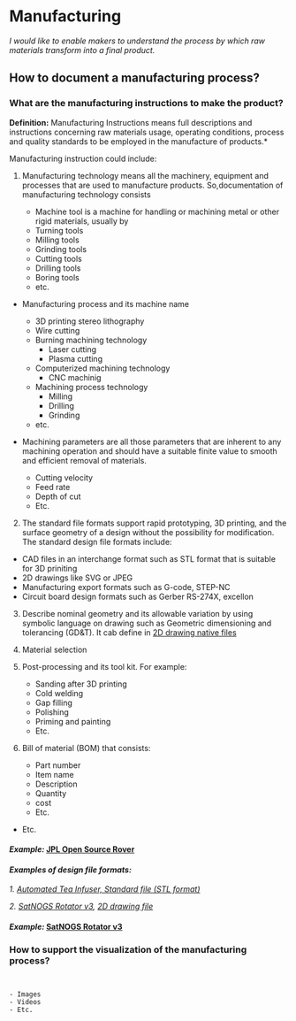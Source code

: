 # **Manufacturing**

*I would like to enable makers to understand the process by which raw materials transform into a final product.*

## **How to document a manufacturing process?**

### **What are the manufacturing instructions to make the product?**

**Definition:** Manufacturing Instructions means full descriptions and instructions concerning raw materials usage, operating conditions, process and quality standards to be employed in the manufacture of products.*


 Manufacturing instruction could include: 
 
1. Manufacturing technology means all the machinery, equipment and processes that are used to manufacture products. So,documentation of manufacturing technology consists

   - Machine tool is a machine for handling or machining metal or other rigid materials, usually by
    - Turning tools
    - Milling tools
    - Grinding tools
    - Cutting tools
    - Drilling tools
    - Boring tools
    - etc. 
  - Manufacturing process and its machine name  
     - 3D printing stereo lithography
     - Wire cutting
     - Burning machining technology 
       - Laser cutting
       - Plasma cutting
     - Computerized machining technology 
       - CNC machinig 
     - Machining process technology
       - Milling
       - Drilling
       - Grinding
     - etc.
   - Machining parameters are all those parameters that are inherent to any machining operation and should have a suitable finite value to smooth and efficient removal of materials.
   
     - Cutting velocity
     - Feed rate
     - Depth of cut
     - Etc.
   
2. The standard file formats support rapid prototyping, 3D printing, and the surface geometry of a design without the possibility for modification. The standard design file formats include:
 
  - CAD files in an interchange format such as STL format that is suitable for 3D priniting 
  - 2D drawings like SVG or JPEG
  - Manufacturing export formats such as G-code, STEP-NC
  - Circuit board design formats such as Gerber RS-274X, excellon 
    
3. Describe nominal geometry and its allowable variation by using symbolic language on drawing  such as Geometric dimensioning and tolerancing (GD&T). It cab define in [2D drawing native files](https://github.com/OPEN-NEXT/wp2.3_template/blob/main/Documentation/3.%20Design/Structural%20model/Mechanics/README.md#2-modelling-a-design-in-native-file-format)

4. Material selection
 
6. Post-processing and its tool kit. For example: 
    - Sanding after 3D printing
    - Cold welding
    - Gap filling
    - Polishing
    - Priming and painting
    - Etc.  
7. Bill of material (BOM) that consists:
   - Part number
   - Item name
   - Description
   - Quantity
   - cost
   - Etc.

- Etc. 




#### *Example:* [JPL Open Source Rover](https://github.com/nasa-jpl/open-source-rover/tree/master/mechanical/body_assembly#3-machiningfabrication) 

#### *Examples of design file formats:* 

*1. [Automated Tea Infuser, Standard file (STL format)](https://wikifactory.com/+fablabbratislava/automated-tea-infuser/contributions/3f2c490)*

*2. [SatNOGS Rotator v3](https://wiki.satnogs.org/SatNOGS_Rotator_v3#Specifications), [2D drawing file](https://wiki.satnogs.org/File:C1001.png)*
  
#### *Example:* [SatNOGS Rotator v3](https://wiki.satnogs.org/SatNOGS_Rotator_v3#Build_Sequence) 

### **How to support the visualization of the manufacturing process?**

 ```

 
- Images 
- Videos 
- Etc.
 ```
